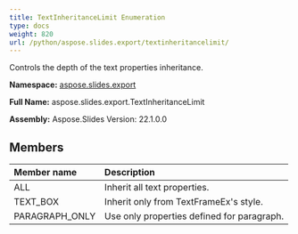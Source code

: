```yaml
---
title: TextInheritanceLimit Enumeration
type: docs
weight: 820
url: /python/aspose.slides.export/textinheritancelimit/
---
```


Controls the depth of the text properties inheritance.

**Namespace:** [aspose.slides.export](/python/aspose.slides.export/)

**Full Name:** aspose.slides.export.TextInheritanceLimit

**Assembly:**  Aspose.Slides Version: 22.1.0.0

## **Members**
|**Member name**|**Description**|
| :- | :- |
|ALL|Inherit all text properties.|
|TEXT_BOX|Inherit only from TextFrameEx's style.|
|PARAGRAPH_ONLY|Use only properties defined for paragraph.|
